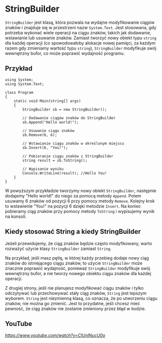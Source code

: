 # StringBuilder 

`StringBuilder` jest klasą, która pozwala na wydajne modyfikowanie ciągów znaków i znajduje się w przestrzeni nazw `System.Text`. Jest stosowana, gdy potrzeba wykonać wiele operacji na ciągu znaków, takich jak dodawanie, wstawianie lub usuwanie znaków. Zamiast tworzyć nowy obiekt typu `string` dla każdej operacji (co spowodowałoby alokacje nowej pamięci, za każdym razem gdy zmieniamy wartość typu `string`), `StringBuilder` modyfikuje swój wewnętrzny bufor, co może poprawić wydajność programu. 

## Przykład 

```
using System;
using System.Text;

class Program
{
    static void Main(string[] args)
    {
        StringBuilder sb = new StringBuilder();

        // Dodawanie ciągów znaków do StringBuilder
        sb.Append("Hello world!");

        // Usuwanie ciągu znaków
        sb.Remove(6, 6);

        // Wstawianie ciągu znaków w określonym miejscu
        sb.Insert(6, "You!");

        // Pobieranie ciągu znaków z StringBuilder
        string result = sb.ToString();

        // Wypisanie wyniku
        Console.WriteLine(result); //Hello You!
    }
}
```

W powyższym przykładzie tworzymy nowy obiekt `StringBuilder`, następnie dodajemy "Hello world!" do niego za pomocą metody `Append`. Potem usuwamy 6 znaków od pozycji 6 przy pomocy metody `Remove`. Kolejny krok to wstawienie "You!" na pozycji 6 dzięki metodzie `Insert`. Na koniec pobieramy ciąg znaków przy pomocy metody `ToString` i wypisujemy wynik na konsoli.

## Kiedy stosować String a kiedy StringBuilder

Jeżeli przewidujemy, że ciąg znaków będzie często modyfikowany, warto rozważyć użycie klasy `StringBuilder` zamiast `String`.

Na przykład, jeśli masz pętlę, w której każdy przebieg dodaje nowy ciąg znaków do istniejącego ciągu znaków, to użycie `StringBuilder` może znacznie poprawić wydajność, ponieważ `StringBuilder` modyfikuje swój wewnętrzny bufor, a nie tworzy nowego obiektu ciągu znaków dla każdej operacji.

Z drugiej strony, jeśli nie planujesz modyfikować ciągu znaków i tylko odczytywać lub przechowywać stały ciąg znaków, `String` jest lepszym wyborem. `String` jest niezmienną klasą, co oznacza, że ​​po utworzeniu ciągu znaków, nie można go zmienić. Jest to przydatne, jeśli chcesz mieć pewność, że ciąg znaków nie zostanie zmieniony przez błąd w kodzie.

## YouTube

*https://www.youtube.com/watch?v=CIUnlNucU0o*
